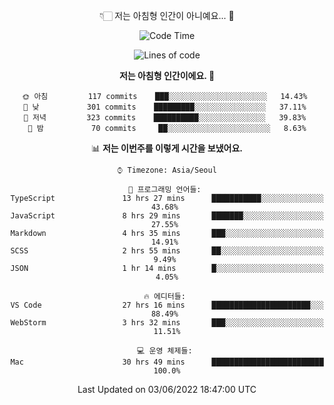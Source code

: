 <div align='center'>
 
👇🏻 저는 아침형 인간이 아니예요... 🙊
 
<!--START_SECTION:waka-->
![Code Time](http://img.shields.io/badge/Code%20Time-1%2C531%20hrs%201%20min-blue)

![Lines of code](https://img.shields.io/badge/%EC%A0%80%EB%8A%94%20%EC%97%AC%ED%83%9C%EA%B9%8C%EC%A7%80%20-216%20Thousand%20%EC%A4%84%EC%9D%98%20%EC%BD%94%EB%93%9C%EB%A5%BC%20%EC%9E%91%EC%84%B1%ED%96%88%EC%96%B4%EC%9A%94.-blue)

**저는 아침형 인간이에요. 🐤** 

```text
🌞 아침         117 commits    ███░░░░░░░░░░░░░░░░░░░░░░   14.43% 
🌆 낮　         301 commits    █████████░░░░░░░░░░░░░░░░   37.11% 
🌃 저녁         323 commits    ██████████░░░░░░░░░░░░░░░   39.83% 
🌙 밤　         70 commits     ██░░░░░░░░░░░░░░░░░░░░░░░   8.63%

```


📊 **저는 이번주를 이렇게 시간을 보냈어요.** 

```text
⌚︎ Timezone: Asia/Seoul

💬 프로그래밍 언어들: 
TypeScript               13 hrs 27 mins      ███████████░░░░░░░░░░░░░░   43.68% 
JavaScript               8 hrs 29 mins       ███████░░░░░░░░░░░░░░░░░░   27.55% 
Markdown                 4 hrs 35 mins       ███░░░░░░░░░░░░░░░░░░░░░░   14.91% 
SCSS                     2 hrs 55 mins       ██░░░░░░░░░░░░░░░░░░░░░░░   9.49% 
JSON                     1 hr 14 mins        █░░░░░░░░░░░░░░░░░░░░░░░░   4.05%

🔥 에디터들: 
VS Code                  27 hrs 16 mins      ██████████████████████░░░   88.49% 
WebStorm                 3 hrs 32 mins       ███░░░░░░░░░░░░░░░░░░░░░░   11.51%

💻 운영 체제들: 
Mac                      30 hrs 49 mins      █████████████████████████   100.0%

```


 Last Updated on 03/06/2022 18:47:00 UTC
<!--END_SECTION:waka-->
 </div>
<!---
Emewjin/Emewjin is a ✨ special ✨ repository because its `README.md` (this file) appears on your GitHub profile.
You can click the Preview link to take a look at your changes.
--->
